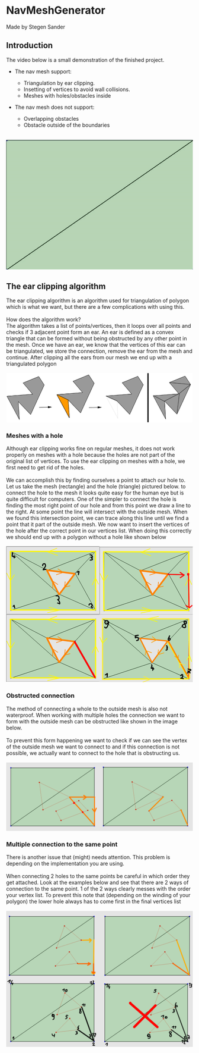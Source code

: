 # NavMeshGenerator
Made by Stegen Sander

## Introduction
The video below is a small demonstration of the finished project.
* The nav mesh support:
  *	Triangulation by ear clipping.
  *	Insetting of vertices to avoid wall collisions.
  *	Meshes with holes/obstacles inside </br>
  
* The nav mesh does not support:
  * Overlapping obstacles
  * Obstacle outside of the boundaries
  </br>
![](GitHubResources/GithubIntro.gif)

## The ear clipping algorithm
The ear clipping algorithm is an algorithm used for triangulation of polygon which is what we want, but there are a few complications with using this.</br></br>
How does the algorithm work?</br>
The algorithm takes a list of points/vertices, then it loops over all points and checks if 3 adjacent point form an ear. An ear is defined as a convex triangle that can be formed without being obstructed by any other point in the mesh. Once we have an ear, we know that the vertices of this ear can be triangulated, we store the connection, remove the ear from the mesh and continue.
After clipping all the ears from our mesh we end up with a triangulated polygon</br></br>
![](GitHubResources/EarclippingExample.png)

### Meshes with a hole
Although ear clipping works fine on regular meshes, it does not work properly on meshes with a hole because the holes are not part of the original list of vertices. To use the ear clipping on meshes with a hole, we first need to get rid of the holes.</br></br>
We can accomplish this by finding ourselves a point to attach our hole to. Let us take the mesh (rectangle) and the hole (triangle) pictured below. to connect the hole to the mesh it looks quite easy for the human eye but is quite difficult for computers. One of the simpler to connect the hole is finding the most right point of our hole and from this point we draw a line to the right. At some point the line will intersect with the outside mesh. When we found this intersection point, we can trace along this line until we find a point that it part of the outside mesh. We now want to insert the vertices of the hole after the correct point in our vertices list. When doing this correctly we should end up with a polygon without a hole like shown below</br></br>
![](GitHubResources/EarclippingWithHoles.png)

### Obstructed connection
The method of connecting a whole to the outside mesh is also not waterproof. When working with multiple holes the connection we want to form with the outside mesh can be obstructed like shown in the image below. </br></br>
To prevent this form happening we want to check if we can see the vertex of the outside mesh we want to connect to and if this connection is not possible, we actually want to connect to the hole that is obstructing us.</br></br>
![](GitHubResources/ObstructedConnection.png)

### Multiple connection to the same point
There is another issue that (might) needs attention. This problem is depending on the implementation you are using.</br></br>
When connecting 2 holes to the same points be careful in which order they get attached. Look at the examples below and see that there are 2 ways of connection to the same point. 1 of the 2 ways clearly messes with the order your vertex list. To prevent this note that (depending on the winding of your polygon) the lower hole always has to come first in the final vertices list</br></br>
![](GitHubResources/PointWithMultipleConnections.png)






